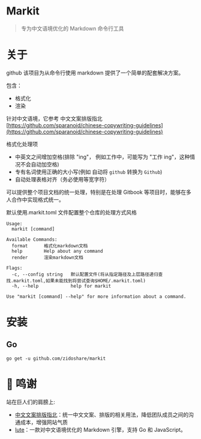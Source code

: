 # Markit

> 专为中文语境优化的 Markdown 命令行工具

# 关于

github
该项目为从命令行使用 markdown 提供了一个简单的配套解决方案。

包含：

- 格式化
- 渲染

针对中文语境，它参考 中文文案排版指北 [https://github.com/sparanoid/chinese-copywriting-guidelines](https://github.com/sparanoid/chinese-copywriting-guidelines)

格式化处理项

- 中英文之间增加空格(排除 "ing"， 例如工作中，可能写为 "工作 ing"，这种情况不会自动加空格)
- 专有名词使用正确的大小写(例如 自动将 `github` 转换为 `Github`)
- 自动处理表格对齐（务必使用等宽字符）

可以提供整个项目文档的统一处理，特别是在处理 Gitbook 等项目时，能够在多人合作中实现格式统一。

默认使用.markit.toml 文件配置整个仓库的处理方式风格

```
Usage:
  markit [command]

Available Commands:
  format      格式化markdown文档
  help        Help about any command
  render      渲染markdown文档

Flags:
  -c, --config string   默认配置文件(将从指定路径及上层路径递归查找.markit.toml,如果未能找到将尝试查询$HOME/.markit.toml)
  -h, --help            help for markit

Use "markit [command] --help" for more information about a command.
```

# 安装

## Go

```
go get -u github.com/zidoshare/markit
```

# 🙏 鸣谢

站在巨人们的肩膀上:

- [中文文案排版指北](https://github.com/sparanoid/chinese-copywriting-guidelines)：统一中文文案、排版的相关用法，降低团队成员之间的沟通成本，增强网站气质
- [lute](https://github.com/8825/lute)：一款对中文语境优化的 Markdown 引擎，支持 Go 和 JavaScript。
